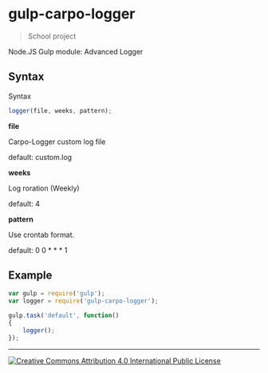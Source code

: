 gulp-carpo-logger
============
> School project

Node.JS Gulp module: Advanced Logger

Syntax
-------
Syntax
```javascript
logger(file, weeks, pattern);
```
**file**

Carpo-Logger custom log file

default: custom.log

**weeks**

Log roration (Weekly)

default: 4

**pattern**

Use crontab format.

default: 0 0 * * * 1

Example
-------

```javascript
var gulp = require('gulp');
var logger = require('gulp-carpo-logger');

gulp.task('default', function()
{
    logger();
});
```
- - -

[![Creative Commons Attribution 4.0 International Public License](https://i.creativecommons.org/l/by/4.0/88x31.png "Creative Commons Attribution 4.0 International Public License")](http://creativecommons.org/licenses/by/4.0/)
